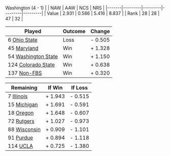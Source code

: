 Washington (4 - 1)
|       |   NAW   |   AAW   |   NCS   |   NRS   |
|-------|---------|---------|---------|---------|
| Value |   2.931 |   0.586 |   5.416 |   8.837 |
| Rank  |      28 |      28 |      47 |      32 |

| Played                    | Outcome    |  Change  |
|---------------------------|------------|----------|
|   6 [Ohio State            ](OhioState.md)| Loss       | -  0.505 |
|  45 [Maryland              ](Maryland.md)| Win        | +  1.328 |
|  54 [Washington State      ](WashingtonState.md)| Win        | +  1.150 |
| 124 [Colorado State        ](ColoradoState.md)| Win        | +  0.638 |
| 137 [Non-FBS               ](NonFBS.md)| Win        | +  0.320 |

| Remaining                 |  If Win  |  If Loss |
|---------------------------|----------|----------|
|   7 [Illinois              ](Illinois.md)| +  1.943 | -  0.515 |
|  15 [Michigan              ](Michigan.md)| +  1.691 | -  0.591 |
|  18 [Oregon                ](Oregon.md)| +  1.648 | -  0.607 |
|  72 [Rutgers               ](Rutgers.md)| +  1.027 | -  0.973 |
|  88 [Wisconsin             ](Wisconsin.md)| +  0.909 | -  1.101 |
|  91 [Purdue                ](Purdue.md)| +  0.894 | -  1.118 |
| 114 [UCLA                  ](UCLA.md)| +  0.725 | -  1.380 |


